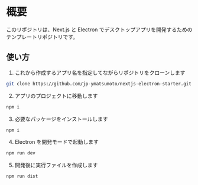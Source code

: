 # 概要

このリポジトリは、Next.js と Electron でデスクトップアプリを開発するためのテンプレートリポジトリです。

## 使い方

1. これから作成するアプリ名を指定してながらリポジトリをクローンします

```bash
git clone https://github.com/jp-ymatsumoto/nextjs-electron-starter.git アプリ名
```

2. アプリのプロジェクトに移動します

```bash
npm i
```

3. 必要なパッケージをインストールします

```bash
npm i
```

4. Electron を開発モードで起動します

```bash
npm run dev
```

5. 開発後に実行ファイルを作成します

```bash
npm run dist
```
